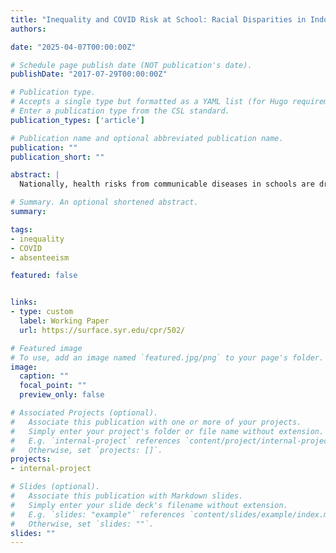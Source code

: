 ```yaml
---
title: "Inequality and COVID Risk at School: Racial Disparities in Indoor Density, Vaccination Rates, and Consequences for Absenteeism"
authors:

date: "2025-04-07T00:00:00Z"

# Schedule page publish date (NOT publication's date).
publishDate: "2017-07-29T00:00:00Z"

# Publication type.
# Accepts a single type but formatted as a YAML list (for Hugo requirements).
# Enter a publication type from the CSL standard.
publication_types: ['article']

# Publication name and optional abbreviated publication name.
publication: ""
publication_short: ""

abstract: |
  Nationally, health risks from communicable diseases in schools are drawing renewed attention as routine childhood vaccination coverage declines. These risks are not uniform: schools differ in physical environments, resources, and student behavior. While lessons from the COVID pandemic may provide insight into how such differences create inequities, little existing evidence documents (or refutes) school COVID risk disparities. This paper begins to fill this gap by examining racial disparities in two factors affecting risk: vaccination rates and indoor density (classroom space per pupil) of New York City elementary schools (then examining middle and high schools separately). We examine the link between school COVID risk and absenteeism and explore racial disparities both within and between neighborhoods. While Asian and White students, on average, attend schools with higher vaccination rates, they also face more crowded classrooms than Black or Hispanic students. White students are more likely than Black students to attend schools with indoor density above and vaccination rates below expert recommended critical thresholds. Roughly half of the racial disparity in school COVID risk reflect differences across neighborhoods rather than within them. Controlling for school COVID risk narrows racial gaps in attendance rates and chronic absenteeism by roughly one-third to one-half. Results are similar for the middle and high schools. Our findings highlight the importance of health risks in schools, distinguishing between those rooted in physical environments and those driven by collective behavior.

# Summary. An optional shortened abstract.
summary:  

tags:
- inequality
- COVID
- absenteeism

featured: false


links:
- type: custom
  label: Working Paper
  url: https://surface.syr.edu/cpr/502/

# Featured image
# To use, add an image named `featured.jpg/png` to your page's folder. 
image:
  caption: ""
  focal_point: ""
  preview_only: false

# Associated Projects (optional).
#   Associate this publication with one or more of your projects.
#   Simply enter your project's folder or file name without extension.
#   E.g. `internal-project` references `content/project/internal-project/index.md`.
#   Otherwise, set `projects: []`.
projects:
- internal-project

# Slides (optional).
#   Associate this publication with Markdown slides.
#   Simply enter your slide deck's filename without extension.
#   E.g. `slides: "example"` references `content/slides/example/index.md`.
#   Otherwise, set `slides: ""`.
slides: ""
---
```

 <style>
/* === WIDEN TITLE + METADATA === */
.page-body article main {
  max-width: 100% !important;
  width: 100% !important;
  padding-left: 2rem !important;
  padding-right: 2rem !important;
}

/* === EXPAND ABSTRACT GRID === */
.page-body article main .max-w-prose.grid {
  max-width: 100% !important;
  width: 100% !important;
}
@media (min-width: 768px){
  .page-body article main .max-w-prose.grid {
    grid-template-columns: 240px minmax(0, 1fr) !important;
    column-gap: 1.25rem !important;
  }
}

/* === REMOVE "TYPE" (Preprint/Working Paper) BLOCK === */
.page-body .max-w-prose.grid .font-bold:contains("Type"),
.page-body .max-w-prose.grid .font-bold:has(+ a[href*="/publication_types/"]),
.page-body .max-w-prose.grid a[href*="/publication_types/"] {
  display: none !important;
}

/* === REMOVE ANY WIDTH CAPS ON PROSE TEXT === */
.page-body :is(.max-w-prose, .prose) {
  max-width: 100% !important;
  width: 100% !important;
}
</style>
